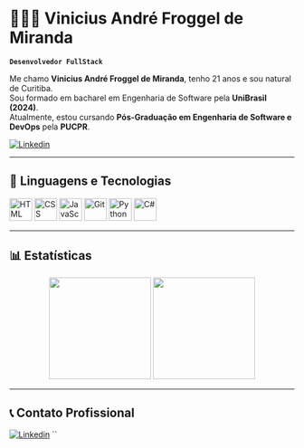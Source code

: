 # 👨🏻‍💻 Vinicius André Froggel de Miranda

**`Desenvolvedor FullStack`**

Me chamo **Vinicius André Froggel de Miranda**, tenho 21 anos e sou natural de Curitiba.  
Sou formado em bacharel em Engenharia de Software pela **UniBrasil (2024)**.  
Atualmente, estou cursando **Pós-Graduação em Engenharia de Software e DevOps** pela **PUCPR**.

[![Linkedin](https://img.shields.io/badge/LinkedIn-11%20conexões-blue?style=for-the-badge&logo=linkedin&logoColor=white)](https://www.linkedin.com/in/viniciusfroggel/)

---

## 🔧 Linguagens e Tecnologias

<p align="left">
  <img src="https://cdn.jsdelivr.net/gh/devicons/devicon/icons/html5/html5-original.svg" width="40" alt="HTML"/>
  <img src="https://cdn.jsdelivr.net/gh/devicons/devicon/icons/css3/css3-original.svg" width="40" alt="CSS"/>
  <img src="https://cdn.jsdelivr.net/gh/devicons/devicon/icons/javascript/javascript-original.svg" width="40" alt="JavaScript"/>
  <img src="https://cdn.jsdelivr.net/gh/devicons/devicon/icons/git/git-original.svg" width="40" alt="Git"/>
  <img src="https://cdn.jsdelivr.net/gh/devicons/devicon/icons/python/python-original.svg" width="40" alt="Python"/>
  <img src="https://cdn.jsdelivr.net/gh/devicons/devicon/icons/csharp/csharp-original.svg" width="40" alt="C#"/>
</p>

---

## 📊 Estatísticas

<div align="center">

<img height="180em" src="https://github-readme-stats.vercel.app/api?username=ViniciusFroggel&show_icons=true&theme=tokyonight&locale=pt-br&custom_title=Estatísticas" />

<img height="180em" src="https://github-readme-stats.vercel.app/api/top-langs/?username=ViniciusFroggel&theme=tokyonight&layout=compact&custom_title=Tecnologias" />

</div>

---

## 📞 Contato Profissional

[![Linkedin](https://img.shields.io/badge/LinkedIn-VINICIUS%20FROGGEL-0e76a8?style=for-the-badge&logo=linkedin&logoColor=white)](https://www.linkedin.com/in/viniciusfroggel/)
``
